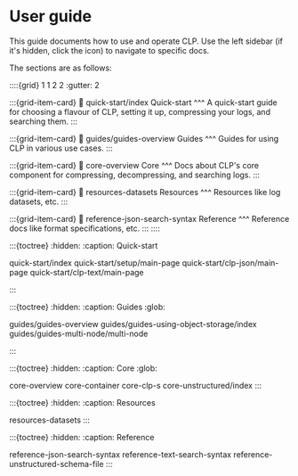 # User guide

This guide documents how to use and operate CLP. Use the left sidebar (if it's hidden, click the
<i class="fa fa-bars"></i> icon) to navigate to specific docs.

The sections are as follows:

::::{grid} 1 1 2 2
:gutter: 2

:::{grid-item-card}
:link: quick-start/index
Quick-start
^^^
A quick-start guide for choosing a flavour of CLP, setting it up, compressing your logs, and searching them.
:::

:::{grid-item-card}
:link: guides/guides-overview
Guides
^^^
Guides for using CLP in various use cases.
:::

:::{grid-item-card}
:link: core-overview
Core
^^^
Docs about CLP's core component for compressing, decompressing, and searching logs.
:::

:::{grid-item-card}
:link: resources-datasets
Resources
^^^
Resources like log datasets, etc.
:::

:::{grid-item-card}
:link: reference-json-search-syntax
Reference
^^^
Reference docs like format specifications, etc.
:::
::::

:::{toctree}
:hidden:
:caption: Quick-start

quick-start/index
quick-start/setup/main-page
quick-start/clp-json/main-page
quick-start/clp-text/main-page

:::

:::{toctree}
:hidden:
:caption: Guides
:glob:

guides/guides-overview
guides/guides-using-object-storage/index
guides/guides-multi-node/multi-node

:::

:::{toctree}
:hidden:
:caption: Core
:glob:

core-overview
core-container
core-clp-s
core-unstructured/index
:::

:::{toctree}
:hidden:
:caption: Resources

resources-datasets
:::

:::{toctree}
:hidden:
:caption: Reference

reference-json-search-syntax
reference-text-search-syntax
reference-unstructured-schema-file
:::

